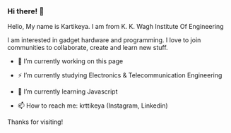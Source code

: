 ### Hi there! 👋

<!--
**Krttikeya/Krttikeya** is a ✨ _special_ ✨ repository because its `README.md` (this file) appears on your GitHub profile.

Here are some ideas to get you started:
-->
Hello, My name is Kartikeya. I am from K. K. Wagh Institute Of Engineering

I am interested in gadget hardware and programming.
I love to join communities to collaborate, create and learn new stuff.

- 📝 I’m currently working on this page
- ⚡ I’m currently studying Electronics & Telecommunication Engineering
- 🌱 I’m currently learning Javascript

- 📫 How to reach me: krttikeya (Instagram, Linkedin)

Thanks for visiting!
